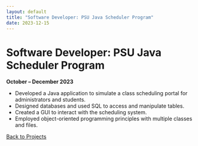 ```yaml
---
layout: default
title: "Software Developer: PSU Java Scheduler Program"
date: 2023-12-15
---
```


# Software Developer: PSU Java Scheduler Program

**October – December 2023**

- Developed a Java application to simulate a class scheduling portal for administrators and students.
- Designed databases and used SQL to access and manipulate tables.
- Created a GUI to interact with the scheduling system.
- Employed object-oriented programming principles with multiple classes and files.

[Back to Projects](../projects.md)
